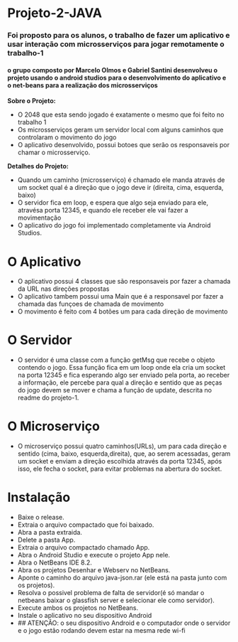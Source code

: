 # Projeto-2-JAVA

### Foi proposto para os alunos, o trabalho de fazer um aplicativo e usar interação com microsserviços para jogar remotamente o trabalho-1 

#### o grupo composto por Marcelo Olmos e Gabriel Santini desenvolveu o projeto usando o android studios para o desenvolvimento do aplicativo e o net-beans para a realização dos microsserviços

**Sobre o Projeto:**
- O 2048 que esta sendo jogado é exatamente o mesmo que foi feito no trabalho 1
- Os microsserviços geram um servidor local com alguns caminhos que controlaram o movimento do jogo
- O aplicativo desenvolvido, possui botoes que serão os responsaveis por chamar o microsserviço.


**Detalhes do Projeto:**
- Quando um caminho (microsserviço) é chamado ele manda através de um socket qual é a direção que o jogo deve ir (direita, cima, esquerda, baixo)
- O servidor fica em loop, e espera que algo seja enviado para ele, atravésa porta 12345, e quando ele receber ele vai fazer a movimentação
- O aplicativo do jogo foi implementado completamente via Android Studios.

# O Aplicativo

<ul>
  <li>O aplicativo possui 4 classes que são responsaveis por fazer a chamada da URL nas direções propostas</li>
  <li>O aplicativo tambem possui uma Main que é a responsavel por fazer a chamada das funçoes de chamada de movimento</li>
  <li>O movimento é feito com 4 botões um para cada direção de movimento</li>
</ul>

# O Servidor

<ul>
  <li>O servidor é uma classe com a função getMsg que recebe o objeto contendo o jogo. Essa função fica em um loop onde ela cria um socket na porta 12345 e fica esperando algo ser enviado pela porta, ao receber a informação, ele percebe para qual a direção e sentido que as peças do jogo devem se mover e chama a função de update, descrita no readme do projeto-1.</li>
</ul>

# O Microserviço

<ul>
  <li>O microserviço possui quatro caminhos(URLs), um para cada direção e sentido (cima, baixo, esquerda,direita), que, ao serem acessadas, geram um socket e enviam a direção escolhida através da porta 12345, após isso, ele fecha o socket, para evitar problemas na abertura do socket.</li>
</ul>

# Instalação

<ul>
  <li>Baixe o release.</li>
  <li>Extraia o arquivo compactado que foi baixado.</li>
  <li>Abra a pasta extraida.</li>
  <li>Delete a pasta App.</li>
  <li>Extraia o arquivo compactado chamado App.</li>
  <li>Abra o Android Studio e execute o projeto App nele.</li>
  <li>Abra o NetBeans IDE 8.2.</li>
  <li>Abra os projetos Desenhar e Webserv no NetBeans.</li>
  <li>Aponte o caminho do arquivo java-json.rar (ele está na pasta junto com os projetos).</li>
  <li>Resolva o possivel problema de falta de servidor(é só mandar o netbeans baixar o glassfish server e selecionar ele como servidor).</li>
  <li>Execute ambos os projetos no NetBeans.</li>
  <li>Instale o aplicativo no seu dispositivo Android</li>
  <li>## ATENÇÂO: o seu dispositivo Android e o computador onde o servidor e o jogo estão rodando devem estar na mesma rede wi-fi</li>
